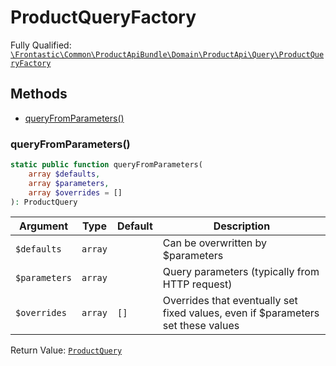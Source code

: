 #  ProductQueryFactory

Fully Qualified: [`\Frontastic\Common\ProductApiBundle\Domain\ProductApi\Query\ProductQueryFactory`](../../../../../../src/php/ProductApiBundle/Domain/ProductApi/Query/ProductQueryFactory.php)

## Methods

* [queryFromParameters()](#queryfromparameters)

### queryFromParameters()

```php
static public function queryFromParameters(
    array $defaults,
    array $parameters,
    array $overrides = []
): ProductQuery
```

Argument|Type|Default|Description
--------|----|-------|-----------
`$defaults`|`array`||Can be overwritten by $parameters
`$parameters`|`array`||Query parameters (typically from HTTP request)
`$overrides`|`array`|`[]`|Overrides that eventually set fixed values, even if $parameters set these values

Return Value: [`ProductQuery`](ProductQuery.md)

